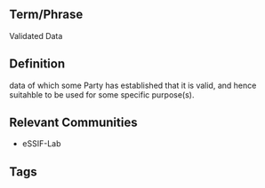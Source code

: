## Term/Phrase
Validated Data

## Definition
data of which some Party has established that it is valid, and hence suitahble to be used for some specific purpose(s).

## Relevant Communities
- eSSIF-Lab

## Tags

